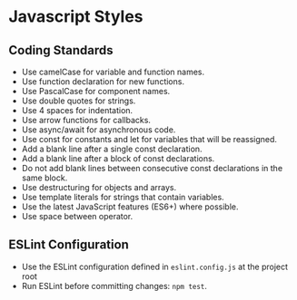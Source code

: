 # Javascript Styles

## Coding Standards

- Use camelCase for variable and function names.
- Use function declaration for new functions.
- Use PascalCase for component names.
- Use double quotes for strings.
- Use 4 spaces for indentation.
- Use arrow functions for callbacks.
- Use async/await for asynchronous code.
- Use const for constants and let for variables that will be reassigned.
- Add a blank line after a single const declaration.
- Add a blank line after a block of const declarations.
- Do not add blank lines between consecutive const declarations in the same block.
- Use destructuring for objects and arrays.
- Use template literals for strings that contain variables.
- Use the latest JavaScript features (ES6+) where possible.
- Use space between operator.

## ESLint Configuration

- Use the ESLint configuration defined in `eslint.config.js` at the project root
- Run ESLint before committing changes: `npm test`.
